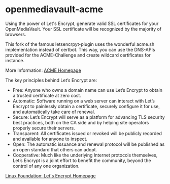 openmediavault-acme
==========================

Using the power of Let's Encrypt, generate valid SSL certificates for your OpenMediaVault.
Your SSL certificate will be recognized by the majority of browsers.

This fork of the famous letsencrpyt-plugin uses the wonderful acme.sh implementation instead of certbot. This way, you can use the DNS-APIs provided for the ACME-Challenge and create wildcard certificates for instance.

More Information: [ACME Homepage](https://acme.sh/)

The key principles behind Let’s Encrypt are:

   * Free: Anyone who owns a domain name can use Let’s Encrypt to obtain a trusted certificate at zero cost.
   * Automatic: Software running on a web server can interact with Let’s Encrypt to painlessly obtain a certificate, securely configure it for use, and automatically take care of renewal.
   * Secure: Let’s Encrypt will serve as a platform for advancing TLS security best practices, both on the CA side and by helping site operators properly secure their servers.
   * Transparent: All certificates issued or revoked will be publicly recorded and available for anyone to inspect.
   * Open: The automatic issuance and renewal protocol will be published as an open standard that others can adopt.
   * Cooperative: Much like the underlying Internet protocols themselves, Let’s Encrypt is a joint effort to benefit the community, beyond the control of any one organization.

[Linux Foundation: Let's Encrypt Homepage](https://letsencrypt.org/)
